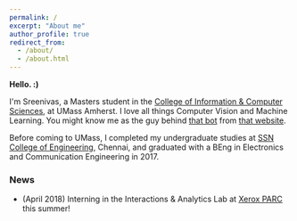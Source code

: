 ```yaml
---
permalink: /
excerpt: "About me"
author_profile: true
redirect_from: 
  - /about/
  - /about.html
---
```


**Hello. :)**

I'm Sreenivas, a Masters student in the [College of Information & Computer Sciences](https://www.cics.umass.edu/), at UMass Amherst. I love all things Computer Vision and Machine Learning. You might know me as the guy behind [that bot](http://reddit.com/u/riskyclickerbot) from [that website](http://reddit.com).

Before coming to UMass, I completed my undergraduate studies at [SSN College of Engineering](http://www.ssn.edu.in/), Chennai, and graduated with a BEng in Electronics and Communication Engineering in 2017.

### News
   -   (April 2018) Interning in the Interactions & Analytics Lab at [Xerox PARC](https://www.parc.com) this summer!

